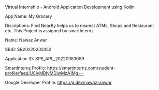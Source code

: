 Virtual Internship - Android Application Development using Kotlin

App Name: My Grocery

Discriptions: Find NearBy helps us to nearest ATMs, Shops and Restaurant etc. This Project is assigned by smartInternz

Name: Nawaz Anwar

SBID: SB20220203052

Application ID: SPS_APL_20220063089

SmartInternz Profile: https://smartinternz.com/student-profile/feed/U0IyMDIyMDIwMzA1Mg==

Google Developer Profile: https://g.dev/nawaz-anwar

